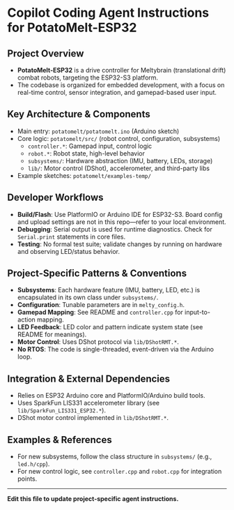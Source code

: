 # Copilot Coding Agent Instructions for PotatoMelt-ESP32

## Project Overview
- **PotatoMelt-ESP32** is a drive controller for Meltybrain (translational drift) combat robots, targeting the ESP32-S3 platform.
- The codebase is organized for embedded development, with a focus on real-time control, sensor integration, and gamepad-based user input.

## Key Architecture & Components
- Main entry: `potatomelt/potatomelt.ino` (Arduino sketch)
- Core logic: `potatomelt/src/` (robot control, configuration, subsystems)
  - `controller.*`: Gamepad input, control logic
  - `robot.*`: Robot state, high-level behavior
  - `subsystems/`: Hardware abstraction (IMU, battery, LEDs, storage)
  - `lib/`: Motor control (DShot), accelerometer, and third-party libs
- Example sketches: `potatomelt/examples-temp/`

## Developer Workflows
- **Build/Flash**: Use PlatformIO or Arduino IDE for ESP32-S3. Board config and upload settings are not in this repo—refer to your local environment.
- **Debugging**: Serial output is used for runtime diagnostics. Check for `Serial.print` statements in core files.
- **Testing**: No formal test suite; validate changes by running on hardware and observing LED/status behavior.

## Project-Specific Patterns & Conventions
- **Subsystems**: Each hardware feature (IMU, battery, LED, etc.) is encapsulated in its own class under `subsystems/`.
- **Configuration**: Tunable parameters are in `melty_config.h`.
- **Gamepad Mapping**: See README and `controller.cpp` for input-to-action mapping.
- **LED Feedback**: LED color and pattern indicate system state (see README for meanings).
- **Motor Control**: Uses DShot protocol via `lib/DShotRMT.*`.
- **No RTOS**: The code is single-threaded, event-driven via the Arduino loop.

## Integration & External Dependencies
- Relies on ESP32 Arduino core and PlatformIO/Arduino build tools.
- Uses SparkFun LIS331 accelerometer library (see `lib/SparkFun_LIS331_ESP32.*`).
- DShot motor control implemented in `lib/DShotRMT.*`.

## Examples & References
- For new subsystems, follow the class structure in `subsystems/` (e.g., `led.h/cpp`).
- For new control logic, see `controller.cpp` and `robot.cpp` for integration points.

---

**Edit this file to update project-specific agent instructions.**
